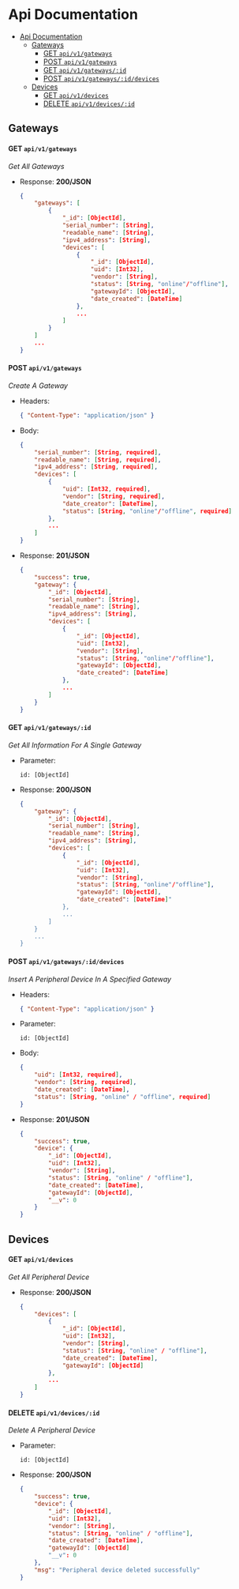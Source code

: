 # Api Documentation

- [Api Documentation](#api-documentation)
  * [Gateways](#gateways)
      - [GET `api/v1/gateways`](#get--api-v1-gateways-)
      - [POST `api/v1/gateways`](#post--api-v1-gateways-)
      - [GET `api/v1/gateways/:id`](#get--api-v1-gateways--id-)
      - [POST `api/v1/gateways/:id/devices`](#post--api-v1-gateways--id-devices-)
  * [Devices](#devices)
      - [GET `api/v1/devices`](#get--api-v1-devices-)
      - [DELETE `api/v1/devices/:id`](#delete--api-v1-devices--id-)
      
## Gateways

#### GET `api/v1/gateways`

_Get All Gateways_

-   Response: **200/JSON**

    ```json
    {
        "gateways": [
            {
                "_id": [ObjectId],
                "serial_number": [String],
                "readable_name": [String],
                "ipv4_address": [String],
                "devices": [
                    {
                        "_id": [ObjectId],
                        "uid": [Int32],
                        "vendor": [String],
                        "status": [String, "online"/"offline"],
                        "gatewayId": [ObjectId],
                        "date_created": [DateTime]
                    },
                    ...
                ]
            }
        ]
        ...
    }
    ```

#### POST `api/v1/gateways`

_Create A Gateway_

-   Headers:

    ```json
    { "Content-Type": "application/json" }
    ```

-   Body:

    ```json
    {
        "serial_number": [String, required],
        "readable_name": [String, required],
        "ipv4_address": [String, required],
        "devices": [
            {
                "uid": [Int32, required],
                "vendor": [String, required],
                "date_creator": [DateTime],
                "status": [String, "online"/"offline", required]
            },
            ...
        ]
    }
    ```

-   Response: **201/JSON**

    ```json
    {
        "success": true,
        "gateway": {
            "_id": [ObjectId],
            "serial_number": [String],
            "readable_name": [String],
            "ipv4_address": [String],
            "devices": [
                {
                    "_id": [ObjectId],
                    "uid": [Int32],
                    "vendor": [String],
                    "status": [String, "online"/"offline"],
                    "gatewayId": [ObjectId],
                    "date_created": [DateTime]
                },
                ...
            ]
        }
    }
    ```

#### GET `api/v1/gateways/:id`

_Get All Information For A Single Gateway_

-   Parameter:

    ```
    id: [ObjectId]
    ```

-   Response: **200/JSON**

    ```json
    {
        "gateway": {
            "_id": [ObjectId],
            "serial_number": [String],
            "readable_name": [String],
            "ipv4_address": [String],
            "devices": [
                {
                    "_id": [ObjectId],
                    "uid": [Int32],
                    "vendor": [String],
                    "status": [String, "online"/"offline"],
                    "gatewayId": [ObjectId],
                    "date_created": [DateTime]"
                },
                ...
            ]
        }
        ...
    }
    ```

#### POST `api/v1/gateways/:id/devices`

_Insert A Peripheral Device In A Specified Gateway_

-   Headers:

    ```json
    { "Content-Type": "application/json" }
    ```

-   Parameter:

    ```
    id: [ObjectId]
    ```

-   Body:

    ```json
    {
    	"uid": [Int32, required],
    	"vendor": [String, required],
    	"date_created": [DateTime],
    	"status": [String, "online" / "offline", required]
    }
    ```

-   Response: **201/JSON**

    ```json
    {
    	"success": true,
    	"device": {
    		"_id": [ObjectId],
    		"uid": [Int32],
    		"vendor": [String],
    		"status": [String, "online" / "offline"],
    		"date_created": [DateTime],
    		"gatewayId": [ObjectId],
    		"__v": 0
    	}
    }
    ```

## Devices

#### GET `api/v1/devices`

_Get All Peripheral Device_

-   Response: **200/JSON**

    ```json
    {
        "devices": [
            {
                "_id": [ObjectId],
                "uid": [Int32],
                "vendor": [String],
                "status": [String, "online" / "offline"],
                "date_created": [DateTime],
    		    "gatewayId": [ObjectId]
            },
            ...
        ]
    }
    ```

#### DELETE `api/v1/devices/:id`

_Delete A Peripheral Device_

-   Parameter:

    ```
    id: [ObjectId]
    ```

-   Response: **200/JSON**

    ```json
    {
    	"success": true,
    	"device": {
            "_id": [ObjectId],
            "uid": [Int32],
            "vendor": [String],
            "status": [String, "online" / "offline"],
            "date_created": [DateTime],
            "gatewayId": [ObjectId]
    		"__v": 0
    	},
    	"msg": "Peripheral device deleted successfully"
    }
    ```
